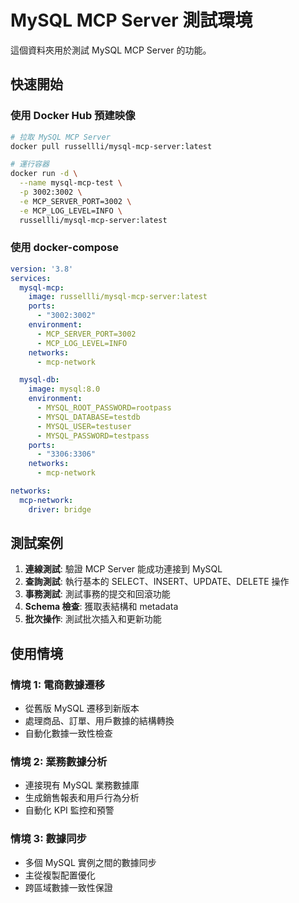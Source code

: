 # MySQL MCP Server 測試環境

這個資料夾用於測試 MySQL MCP Server 的功能。

## 快速開始

### 使用 Docker Hub 預建映像

```bash
# 拉取 MySQL MCP Server
docker pull russellli/mysql-mcp-server:latest

# 運行容器
docker run -d \
  --name mysql-mcp-test \
  -p 3002:3002 \
  -e MCP_SERVER_PORT=3002 \
  -e MCP_LOG_LEVEL=INFO \
  russellli/mysql-mcp-server:latest
```

### 使用 docker-compose

```yaml
version: '3.8'
services:
  mysql-mcp:
    image: russellli/mysql-mcp-server:latest
    ports:
      - "3002:3002"
    environment:
      - MCP_SERVER_PORT=3002
      - MCP_LOG_LEVEL=INFO
    networks:
      - mcp-network

  mysql-db:
    image: mysql:8.0
    environment:
      - MYSQL_ROOT_PASSWORD=rootpass
      - MYSQL_DATABASE=testdb
      - MYSQL_USER=testuser
      - MYSQL_PASSWORD=testpass
    ports:
      - "3306:3306"
    networks:
      - mcp-network

networks:
  mcp-network:
    driver: bridge
```

## 測試案例

1. **連線測試**: 驗證 MCP Server 能成功連接到 MySQL
2. **查詢測試**: 執行基本的 SELECT、INSERT、UPDATE、DELETE 操作
3. **事務測試**: 測試事務的提交和回滾功能
4. **Schema 檢查**: 獲取表結構和 metadata
5. **批次操作**: 測試批次插入和更新功能

## 使用情境

### 情境 1: 電商數據遷移
- 從舊版 MySQL 遷移到新版本
- 處理商品、訂單、用戶數據的結構轉換
- 自動化數據一致性檢查

### 情境 2: 業務數據分析
- 連接現有 MySQL 業務數據庫
- 生成銷售報表和用戶行為分析
- 自動化 KPI 監控和預警

### 情境 3: 數據同步
- 多個 MySQL 實例之間的數據同步
- 主從複製配置優化
- 跨區域數據一致性保證